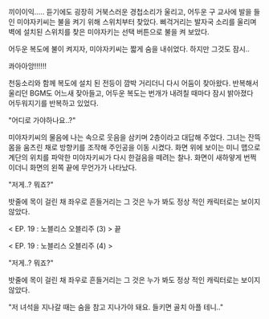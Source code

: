끼이이익.....
듣기에도 굉장히 거북스러운 경첩소리가 울리고, 어두운 구 교사에 발을 들인 미야자키씨는 불을 켜기 위해 스위치부터 찾았다.
삐걱거리는 발자국 소리를 울리며 벽에 설치된 스위치를 찾은 미야자키는 선택 버튼으로 불을 켜 보았다.

어두운 복도에 불이 켜지자, 미야자키씨는 짧게 숨을 내쉬었다.
하지만 그것도 잠시..

콰아아앙!!!!!!

천둥소리와 함께 복도에 설치 된 전등이 깜박 거리더니 다시 어둠이 찾아왔다.
반복해서 울리던 BGM도 어느새 잦아들고, 어두운 복도는 번개가 내려칠 때마다 잠시 밝아졌다 어두워지기를 반복하고 있었다.

"어디로 가야하나요..?" 

미야자키씨의 물음에 나는 속으로 웃음을 삼키며 2층이라고 대답해 주었다.
그녀는 잔뜩 몸을 움츠린 채로 방향키를 조작해 주인공을 이동 시켰다. 화면 위에 보이는 미니 맵으로 계단의 위치를 파악한 미야자키씨가 다시 한걸음을 떼려는 찰나.
화면이 새하얗게 번쩍이더니 화면의 왼쪽 끝에 무언가가 나타났다.

"저게..? 뭐죠?" 

밧줄에 목이 걸린 채 좌우로 흔들거리는 그 것은 누가 봐도 정상 적인 캐릭터로는 보이지 않았다.

< EP. 19 : 노블리스 오블리주 (3) > 끝

< EP. 19 : 노블리스 오블리주 (4) >

"저게..? 뭐죠?" 

밧줄에 목이 걸린 채 좌우로 흔들거리는 그 것은 누가 봐도 정상 적인 캐릭터로는 보이지 않았다.

"저 녀석을 지나갈 때는 숨을 참고 지나가야 돼요. 들키면 골치 아플 테니.." 